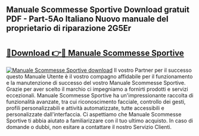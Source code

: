 ## Manuale Scommesse Sportive Download gratuit PDF - Part-5Ao Italiano Nuovo manuale del proprietario di riparazione 2G5Er

# <h2><a href="http://df9gmrd.blite.top/?on=Manuale+Scommesse+Sportive">🔗Download 👉🔴 Manuale Scommesse Sportive</a></h2>

[![Manuale Scommesse Sportive download](https://i.imgur.com/lujVjoI.png)](http://df9gmrd.blite.top/?on=Manuale+Scommesse+Sportive)
Il vostro Partner per il successo questo Manuale Utente è il vostro compagno affidabile per il funzionamento e la manutenzione di successo del vostro Manuale Scommesse Sportive. Grazie per aver scelto il marchio ci impegniamo a fornirti prodotti e servizi eccezionali. Manuale Scommesse Sportive ha un'impressionante raccolta di funzionalità avanzate, tra cui riconoscimento facciale, controllo dei gesti, profili personalizzabili e attività automatizzate, tutte accessibili e personalizzate dall'interfaccia. Ci aspettiamo che Manuale Scommesse Sportive ti abbia aiutato a familiarizzare con il tuo ultimo acquisto. In caso di domande o dubbi, non esitare a contattare il nostro Servizio Clienti.
